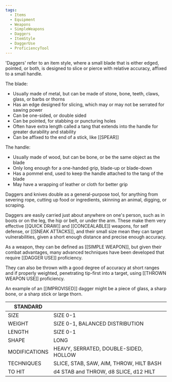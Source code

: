 ```yaml
---
tags:
  - Items
  - Equipment
  - Weapons
  - SimpleWeapons
  - Daggers
  - ItemStyle
  - DaggerUse
  - ProficiencyTool
---
```

'Daggers' refer to an item style, where a small blade that is either edged, pointed, or both, is designed to slice or pierce with relative accuracy, affixed to a small handle.

The blade:
- Usually made of metal, but can be made of stone, bone, teeth, claws, glass, or barbs or thorns
- Has an edge designed for slicing, which may or may not be serrated for sawing power
- Can be one-sided, or double sided
- Can be pointed, for stabbing or puncturing holes
- Often have extra length called a tang that extends into the handle for greater durability and stability
- Can be affixed to the end of a stick, like [[SPEAR]]

The handle:
- Usually made of wood, but can be bone, or be the same object as the blade
- Only long enough for a one-handed grip, blade-up or blade-down
- Has a pommel end, used to keep the handle attached to the tang of the blade
- May have a wrapping of leather or cloth for better grip

Daggers and knives double as a general-purpose tool, for anything from severing rope, cutting up food or ingredients, skinning an animal, digging, or scraping.

Daggers are easily carried just about anywhere on one's person, such as in boots or on the leg, the hip or belt, or under the arm. These make them very effective [[QUICK DRAW]] and [[CONCEALABLE]] weapons, for self defense, or [[SNEAK ATTACKS]], and their small size mean they can target vulnerabilities, given a short enough distance and precise enough accuracy.

As a weapon, they can be defined as [[SIMPLE WEAPON]], but given their combat advantages, many advanced techniques have been developed that require [[DAGGER USE]] proficiency.

They can also be thrown with a good degree of accuracy at short ranges and if properly weighted, penetrating tip-first into a target, using [[THROWN WEAPON USE]] proficiency.

An example of an [[IMPROVISED]] dagger might be a piece of glass, a sharp bone, or a sharp stick or large thorn.

| STANDARD      |                                         |
| ------------- | --------------------------------------- |
| SIZE          | SIZE 0-1                                |
| WEIGHT        | SIZE 0-1, BALANCED DISTRIBUTION         |
| LENGTH        | SIZE 0-1                                |
| SHAPE         | LONG                                    |
| MODIFICATIONS | HEAVY, SERRATED, DOUBLE-SIDED, HOLLOW   |
| TECHNIQUES    | SLICE, STAB, SAW, AIM, THROW, HILT BASH |
| TO HIT        | d4 STAB and THROW, d8 SLICE, d12 HILT   |
